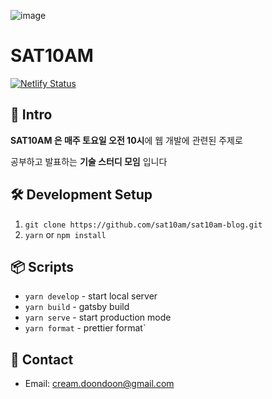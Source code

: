 ![image](https://user-images.githubusercontent.com/2585676/57175188-dda72280-6e83-11e9-8c4b-23f9622ef5d1.png)

# SAT10AM

[![Netlify Status](https://api.netlify.com/api/v1/badges/5f29c6ee-52ba-4033-8086-7b901f878aca/deploy-status)](https://app.netlify.com/sites/adoring-euler-5b0ad8/deploys)

## 👀 Intro
**SAT10AM 은 매주 토요일 오전 10시**에 웹 개발에 관련된 주제로

공부하고 발표하는 **기술 스터디 모임** 입니다

## 🛠 Development Setup
1. `git clone https://github.com/sat10am/sat10am-blog.git`
2. `yarn` or `npm install`

## 📦 Scripts
* `yarn develop` - start local server
* `yarn build` - gatsby build 
* `yarn serve` - start production mode 
* `yarn format` - prettier format`

## 💌 Contact
* Email: cream.doondoon@gmail.com
